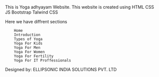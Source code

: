 
 This is Yoga adhyayam Website.
    This website is created using 
    HTML CSS JS Bootstrap Talwind CSS

Here we have diffrent sections
     
        Home
        Introduction
        Types of Yoga
        Yoga For Kids
        Yoga For Men
        Yoga For Women
        Yoga For Fertility
        Yoga For IT Proffessionals


Designed by: ELLIPSONIC INDIA SOLUTIONS PVT. LTD
